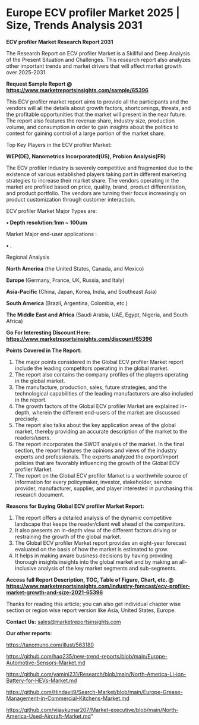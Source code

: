 # Europe ECV profiler Market 2025 | Size, Trends Analysis 2031

<strong>ECV profiler Market Research Report 2031</strong>

The Research Report on ECV profiler Market is a Skillful and Deep Analysis of the Present Situation and Challenges. This research report also analyzes other important trends and market drivers that will affect market growth over 2025-2031.

<strong>Request Sample Report @ <a href=https://www.marketreportsinsights.com/sample/65396>https://www.marketreportsinsights.com/sample/65396</a></strong>

This ECV profiler market report aims to provide all the participants and the vendors will all the details about growth factors, shortcomings, threats, and the profitable opportunities that the market will present in the near future. The report also features the revenue share, industry size, production volume, and consumption in order to gain insights about the politics to contest for gaining control of a large portion of the market share.

Top Key Players in the ECV profiler Market:

<strong>WEP(DE), Nanometrics Incorporated(US), Probion Analysis(FR)</strong>

The ECV profiler Industry is severely competitive and fragmented due to the existence of various established players taking part in different marketing strategies to increase their market share. The vendors operating in the market are profiled based on price, quality, brand, product differentiation, and product portfolio. The vendors are turning their focus increasingly on product customization through customer interaction.

ECV profiler Market Major Types are:

<strong>• Depth resolution:1nm ~ 100um</strong>

Market Major end-user applications :

<strong>• .</strong>

Regional Analysis

</u><strong><b>North America</b></strong> (the United States, Canada, and Mexico)

<strong><b>Europe </b></strong>(Germany, France, UK, Russia, and Italy)

<strong><b>Asia-Pacific</b></strong> (China, Japan, Korea, India, and Southeast Asia)

<strong><b>South America</b></strong> (Brazil, Argentina, Colombia, etc.)

<strong><b>The Middle East and Africa</b></strong> (Saudi Arabia, UAE, Egypt, Nigeria, and South Africa)

<strong>Go For Interesting Discount Here: <a href=https://www.marketreportsinsights.com/discount/65396>https://www.marketreportsinsights.com/discount/65396</a></strong>

<strong>Points Covered in The Report:</strong>
<ol>
  <li>The major points considered in the Global ECV profiler Market report include the leading competitors operating in the global market.</li>
  <li>The report also contains the company profiles of the players operating in the global market.</li>
  <li>The manufacture, production, sales, future strategies, and the technological capabilities of the leading manufacturers are also included in the report.</li>
  <li>The growth factors of the Global ECV profiler Market are explained in-depth, wherein the different end-users of the market are discussed precisely.</li>
  <li>The report also talks about the key application areas of the global market, thereby providing an accurate description of the market to the readers/users.</li>
  <li>The report incorporates the SWOT analysis of the market. In the final section, the report features the opinions and views of the industry experts and professionals. The experts analyzed the export/import policies that are favorably influencing the growth of the Global ECV profiler Market.</li>
  <li>The report on the Global ECV profiler Market is a worthwhile source of information for every policymaker, investor, stakeholder, service provider, manufacturer, supplier, and player interested in purchasing this research document.</li>
</ol>
<strong>Reasons for Buying Global ECV profiler Market Report:</strong>

<ol>
  <li>The report offers a detailed analysis of the dynamic competitive landscape that keeps the reader/client well ahead of the competitors.</li>
  <li>It also presents an in-depth view of the different factors driving or restraining the growth of the global market.</li>
  <li>The Global ECV profiler Market report provides an eight-year forecast evaluated on the basis of how the market is estimated to grow.</li>
  <li>It helps in making aware business decisions by having providing thorough insights insights into the global market and by making an all-inclusive analysis of the key market segments and sub-segments.</li>
</ol>
<strong>Access full Report Description, TOC, Table of Figure, Chart, etc. @ <a href=https://www.marketreportsinsights.com/industry-forecast/ecv-profiler-market-growth-and-size-2021-65396>https://www.marketreportsinsights.com/industry-forecast/ecv-profiler-market-growth-and-size-2021-65396</a></strong>


Thanks for reading this article; you can also get individual chapter wise section or region wise report version like Asia, United States, Europe.

<strong>Contact Us:</strong>
sales@marketreportsinsights.com

<strong>Our other reports:</strong>

<a href=https://tanomuno.com/illust/563180>https://tanomuno.com/illust/563180</a>

<a href=https://github.com/haq235/new-trend-reports/blob/main/Europe-Automotive-Sensors-Market.md>https://github.com/haq235/new-trend-reports/blob/main/Europe-Automotive-Sensors-Market.md</a>

<a href=https://github.com/yamini231/Research/blob/main/North-America-Li-ion-Battery-for-HEVs-Market.md>https://github.com/yamini231/Research/blob/main/North-America-Li-ion-Battery-for-HEVs-Market.md</a>

<a href=https://github.com/Hindavii9/Search-Market/blob/main/Europe-Grease-Management-in-Commercial-Kitchens-Market.md>https://github.com/Hindavii9/Search-Market/blob/main/Europe-Grease-Management-in-Commercial-Kitchens-Market.md</a>

<a href=https://github.com/vijaykumar207/Market-executive/blob/main/North-America-Used-Aircraft-Market.md>https://github.com/vijaykumar207/Market-executive/blob/main/North-America-Used-Aircraft-Market.md</a>"
